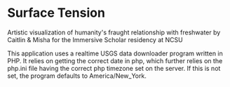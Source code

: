 # Surface Tension
Artistic visualization of humanity's fraught relationship with freshwater by Caitlin &amp; Misha for the Immersive Scholar residency at NCSU

This application uses a realtime USGS data downloader program written in PHP. It relies on getting the correct date in php, which further relies on the php.ini file having the correct php timezone set on the server. If this is not set, the program defaults to America/New_York. 
